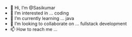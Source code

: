 - 👋 Hi, I’m @Sasikumar
- 👀 I’m interested in ... coding
- 🌱 I’m currently learning ... java
- 💞️ I’m looking to collaborate on ... fullstack development
- 📫 How to reach me ...

<!---
Sasikumar95/Sasikumar95 is a ✨ special ✨ repository because its `README.md` (this file) appears on your GitHub profile.
You can click the Preview link to take a look at your changes.
--->
